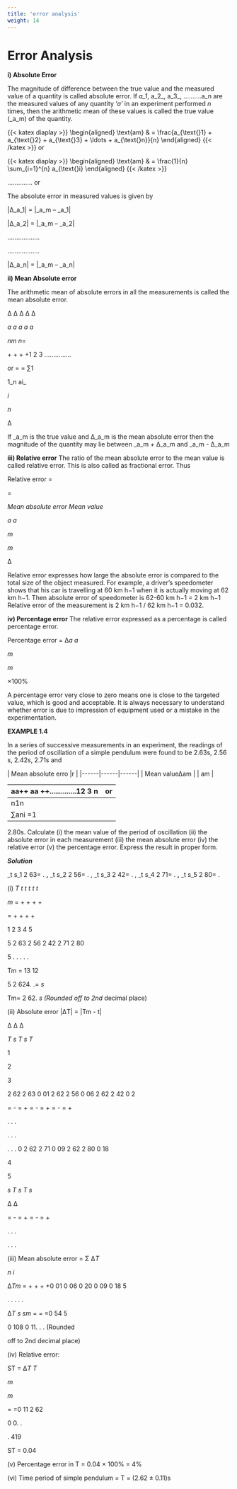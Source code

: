 ```yaml
---
title: 'error analysis'
weight: 14
---
```


# Error Analysis

**i) Absolute Error** 

The magnitude of difference between the true value and the measured value of a quantity is called absolute error. If _a_1_, a_2_, a_3_, ……….a_n are the measured values of any quantity ‘_a’_ in an experiment performed _n_ times, then the arithmetic mean of these values is called the true value (_a_m) of the quantity.


{{< katex diaplay >}}
\begin{aligned}
\text{am} & = \frac{a_{\text{}1} + a_{\text{}2} + a_{\text{}3} + \ldots + a_{\text{}n}}{n}
\end{aligned}
{{< /katex >}}
or

{{< katex diaplay >}}
\begin{aligned}
\text{am} & = \frac{1}{n} \sum_{i=1}^{n} a_{\text{}i}
\end{aligned}
{{< /katex >}}


.............. or

The absolute error in measured values is given by

|∆_a_1| = |_a_m – _a_1|

|∆_a_2| = |_a_m – _a_2| 

……………… 

……………… 

|∆_a_n| = |_a_m – _a_n|

**ii) Mean Absolute error** 

The arithmetic mean of absolute errors in all the measurements is called the mean absolute error.

∆ ∆ ∆ ∆ ∆

_a a a a a_

_nm n_\=

\+ + + +1 2 3 ...............

or = = ∑1

1_n ai_

_i_

_n_

∆

If _a_m is the true value and ∆_a_m is the mean absolute error then the magnitude of the quantity may lie between _a_m _+_ ∆_a_m and _a_m _-_ ∆_a_m  

**iii) Relative error** The ratio of the mean absolute error to the mean value is called relative error. This is also called as fractional error. Thus

Relative error =

\=

_Mean absolute error Mean value_

_a a_

_m_

_m_

∆

Relative error expresses how large the absolute error is compared to the total size of the object measured. For example, a driver’s speedometer shows that his car is travelling at 60 km h−1 when it is actually moving at 62 km h−1. Then absolute error of speedometer is 62-60 km h−1 = 2 km h−1 Relative error of the measurement is 2 km h−1 / 62 km h−1 = 0.032.

**iv) Percentage error** The relative error expressed as a percentage is called percentage error.

Percentage error = ∆_a a_

_m_

_m_

×100%

A percentage error very close to zero means one is close to the targeted value, which is good and acceptable. It is always necessary to understand whether error is due to impression of equipment used or a mistake in the experimentation.

**EXAMPLE 1.4**

In a series of successive measurements in an experiment, the readings of the period of oscillation of a simple pendulum were found to be 2.63s, 2.56 s, 2.42s, 2.71s and

| Mean absolute erro |r |
|------|------|------|
| Mean value∆am |
| am |


| aa++ aa ++..............12 3 n |or |
|------|------|
| n1n |
| ∑ani =1 |
  

2.80s. Calculate (i) the mean value of the period of oscillation (ii) the absolute error in each measurement (iii) the mean absolute error (iv) the relative error (v) the percentage error. Express the result in proper form.

**_Solution_**

_t s_1 2 63= . **,** _t s_2 2 56= . , _t s_3 2 42= . , _t s_4 2 71= . **,** _t s_5 2 80= .

(i) _T t t t t t_

_m_ \= + + + +

\= + + + +

1 2 3 4 5

5 2 63 2 56 2 42 2 71 2 80

5 . . . . .

Tm = 13 12

5 2 624. .= _s_

Tm= 2 62. _s (Rounded off to 2nd_ decimal place)

(ii) Absolute error |ΔT| = |Tm - t|

∆ ∆ ∆

_T s T s T_

1

2

3

2 62 2 63 0 01 2 62 2 56 0 06 2 62 2 42 0 2

\= - = + = - = + = - = +

. . .

. . .

. . . 0 2 62 2 71 0 09 2 62 2 80 0 18

4

5

_s T s T s_

∆ ∆

\= - = + = - = +

. . .

. . .

(iii) Mean absolute error = Σ ∆_T_

_n i_

∆_Tm_ \= + + + +0 01 0 06 0 20 0 09 0 18 5

. . . . .

∆_T s sm_ \= = =0 54 5

0 108 0 11. . . (Rounded

off to 2nd decimal place)  

(iv) Relative error:

ST = ∆_T T_

_m_

_m_

\= =0 11 2 62

0 0. .

. 419

ST = 0.04

(v) Percentage error in T = 0.04 × 100% = 4%

(vi) Time period of simple pendulum = T = (2.62 ± 0.11)s
